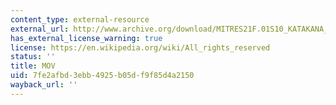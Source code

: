 ```yaml
---
content_type: external-resource
external_url: http://www.archive.org/download/MITRES21F.01S10_KATAKANA_EXERCISES/5a6.mov
has_external_license_warning: true
license: https://en.wikipedia.org/wiki/All_rights_reserved
status: ''
title: MOV
uid: 7fe2afbd-3ebb-4925-b05d-f9f85d4a2150
wayback_url: ''
---
```

